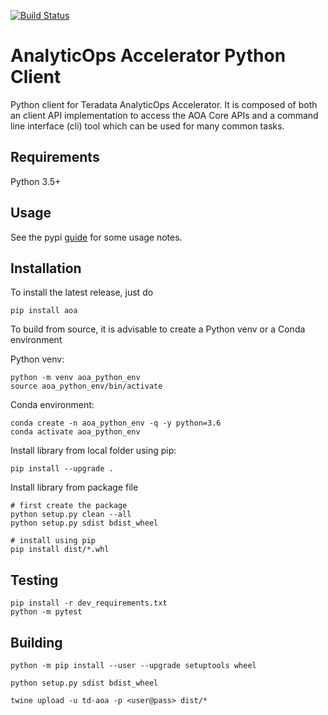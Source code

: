 [![Build Status](https://dev.azure.com/teradata-consulting/AnalyticOps/_apis/build/status/ThinkBigAnalytics.AoaPythonClient?branchName=master)](https://dev.azure.com/teradata-consulting/AnalyticOps/_build/latest?definitionId=94&branchName=master)
# AnalyticOps Accelerator Python Client

Python client for Teradata AnalyticOps Accelerator. It is composed of both an client API implementation to access the AOA Core APIs and a command line interface (cli) tool which can be used for many common tasks. 


## Requirements

Python 3.5+


## Usage

See the pypi [guide](./docs/pypi.md) for some usage notes. 


## Installation

To install the latest release, just do

```
pip install aoa
```

To build from source, it is advisable to create a Python venv or a Conda environment 

Python venv:
```
python -m venv aoa_python_env
source aoa_python_env/bin/activate
```

Conda environment:
```
conda create -n aoa_python_env -q -y python=3.6
conda activate aoa_python_env
```

Install library from local folder using pip:

```
pip install --upgrade .
```

Install library from package file

```
# first create the package
python setup.py clean --all
python setup.py sdist bdist_wheel

# install using pip
pip install dist/*.whl
```

## Testing

```
pip install -r dev_requirements.txt
python -m pytest
```

## Building 

```
python -m pip install --user --upgrade setuptools wheel

python setup.py sdist bdist_wheel

twine upload -u td-aoa -p <user@pass> dist/*

```
